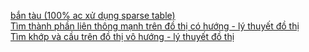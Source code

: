 [bắn tàu (100% ac xử dụng sparse table)](https://oj.vnoi.info/problem/hcm_thpt_23_b)  
[Tìm thành phần liên thông mạnh trên đồ thị có hướng - lý thuyết đồ thị](https://oj.vnoi.info/problem/tjalg)  
[Tìm khớp và cầu trên đồ thị vô hướng - lý thuyết đồ thị](https://oj.vnoi.info/problem/graph_)  
